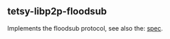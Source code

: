 ## tetsy-libp2p-floodsub

Implements the floodsub protocol, see also the:
[spec](https://github.com/libp2p/specs/tree/master/pubsub).